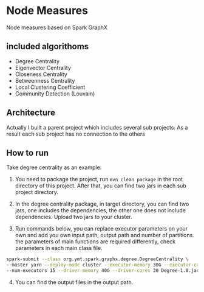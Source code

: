 # Node Measures

Node measures based on Spark GraphX

## included algorithoms

* Degree Centrality
* Eigenvector Centrality
* Closeness Centrality
* Betweenness Centrality
* Local Clustering Coefficient
* Community Detection (Louvain)

## Architecture

Actually I built a parent project which includes several sub projects.
As a result each sub project has no connection to the others

## How to run

Take degree centrality as an example:

1. You need to package the project, run ```mvn clean package``` in the root directory of this project. After that, you
can find two jars in each sub project directory.

2. In the degree centrality package, in target directory, you can find two jars, one includes the dependencies, the other one 
does not include dependencies. Upload two jars to your cluster.

3. Run commands below, you can replace executor parameters on your own and add you own input path, output path and number of partitions.
the parameters of main functions are required differently, check parameters in each main class file.
```bash
spark-submit --class org.ymt.spark.graphx.degree.DegreeCentrality \ 
--master yarn --deploy-mode cluster --executor-memory 30G --executor-cores 15 \ 
--num-executors 15 --driver-memory 40G --driver-cores 30 Degree-1.0.jar inputpath outputpath numberOfPartitions
```

4. You can find the output files in the output path.



